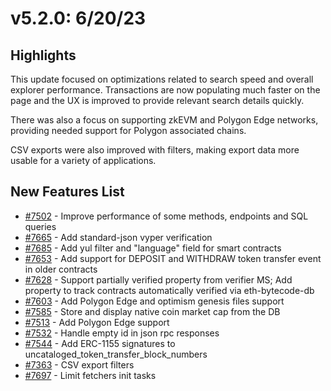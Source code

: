 # v5.2.0: 6/20/23

## Highlights

This update focused on optimizations related to search speed and overall explorer performance. Transactions are now populating much faster on the page and the UX is improved to provide relevant search details quickly.

There was also a focus on supporting zkEVM and Polygon Edge networks, providing needed support for Polygon associated chains.

CSV exports were also improved with filters, making export data more usable for a variety of applications.

## New Features List

* [#7502](https://github.com/UdotCASH/uchain-info//pull/7502) - Improve performance of some methods, endpoints and SQL queries
* [#7665](https://github.com/UdotCASH/uchain-info//pull/7665) - Add standard-json vyper verification
* [#7685](https://github.com/UdotCASH/uchain-info//pull/7685) - Add yul filter and "language" field for smart contracts
* [#7653](https://github.com/UdotCASH/uchain-info//pull/7653) - Add support for DEPOSIT and WITHDRAW token transfer event in older contracts
* [#7628](https://github.com/UdotCASH/uchain-info//pull/7628) - Support partially verified property from verifier MS; Add property to track contracts automatically verified via eth-bytecode-db
* [#7603](https://github.com/UdotCASH/uchain-info//pull/7603) - Add Polygon Edge and optimism genesis files support
* [#7585](https://github.com/UdotCASH/uchain-info//pull/7585) - Store and display native coin market cap from the DB
* [#7513](https://github.com/UdotCASH/uchain-info//pull/7513) - Add Polygon Edge support
* [#7532](https://github.com/UdotCASH/uchain-info//pull/7532) - Handle empty id in json rpc responses
* [#7544](https://github.com/UdotCASH/uchain-info//pull/7544) - Add ERC-1155 signatures to uncataloged\_token\_transfer\_block\_numbers
* [#7363](https://github.com/UdotCASH/uchain-info//pull/7363) - CSV export filters
* [#7697](https://github.com/UdotCASH/uchain-info//pull/7697) - Limit fetchers init tasks

